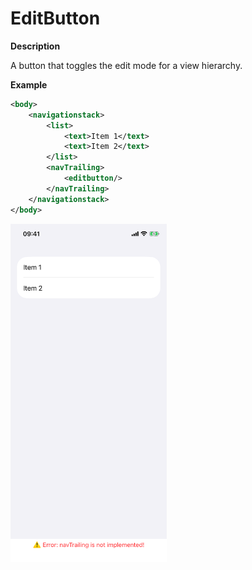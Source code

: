 # EditButton

**Description**

A button that toggles the edit mode for a view hierarchy.

**Example**

```xml
<body>
    <navigationstack>
        <list>
            <text>Item 1</text>
            <text>Item 2</text>
        </list>
        <navTrailing>
            <editbutton/>
        </navTrailing>
    </navigationstack>
</body>
```

<img src="/Screenshots/Views/Controls/editbutton_1.png" width="250" alt="Screenshot">
